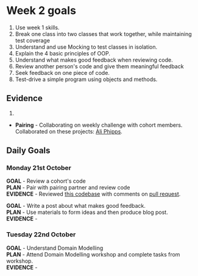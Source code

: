 # Week 2 goals

1. Use week 1 skills.
2. Break one class into two classes that work together, while maintaining test coverage
3. Understand and use Mocking to test classes in isolation.
4. Explain the 4 basic principles of OOP.
5. Understand what makes good feedback when reviewing code.
6. Review another person's code and give them meaningful feedback
7. Seek feedback on one piece of code.
8. Test-drive a simple program using objects and methods.

## Evidence

1. 
  * **Pairing** - Collaborating on weekly challenge with cohort members. Collaborated on these projects:
[Ali Phipps](https://github.com/ali-phipps/oystercard).

## Daily Goals

### Monday 21st October

**GOAL** - Review a cohort's code  
**PLAN** - Pair with pairing partner and review code  
**EVIDENCE** - Reviewed [this codebase](https://github.com/fahus/airport_challenge) with comments on [pull request](https://github.com/makersacademy/airport_challenge/pull/1590).

**GOAL** - Write a post about what makes good feedback.  
**PLAN** - Use materials to form ideas and then produce blog post.  
**EVIDENCE** -   

### Tuesday 22nd October

**GOAL** - Understand Domain Modelling  
**PLAN** - Attend Domain Modelling workshop and complete tasks from workshop.  
**EVIDENCE** - 